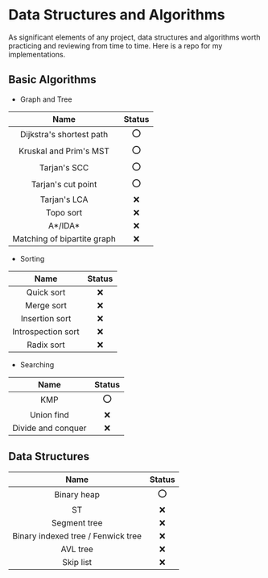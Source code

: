 # Data Structures and Algorithms

As significant elements of any project, data structures and algorithms worth practicing and reviewing from time to time. Here is a repo for my implementations.  

## Basic Algorithms

- Graph and Tree

|            Name             | Status |
| :-------------------------: | :----: |
|  Dijkstra's shortest path   |   ⭕    |
|   Kruskal and Prim's MST    |   ⭕    |
|        Tarjan's SCC         |   ⭕    |
|     Tarjan's cut point      |   ⭕    |
|        Tarjan's LCA         |   ❌    |
|          Topo sort          |   ❌    |
|          A\*/IDA\*          |   ❌    |
| Matching of bipartite graph |   ❌    |

- Sorting

|Name|Status|
| :--: | :--: |
|Quick sort|  ❌   |
|Merge sort|  ❌  |
|Insertion sort|  ❌  |
|Introspection sort|  ❌  |
|Radix sort|  ❌  |

- Searching

|    Name    | Status |
| :--------: | :----: |
|    KMP     |   ⭕   |
| Union find |   ❌    |
| Divide and conquer |   ❌    |

## Data Structures

|                Name                | Status |
| :--------------------------------: | :----: |
|            Binary heap             |   ⭕    |
|                 ST                 |   ❌    |
|            Segment tree            |   ❌    |
| Binary indexed tree / Fenwick tree |   ❌    |
|              AVL tree              |   ❌    |
|             Skip list              |   ❌    |



